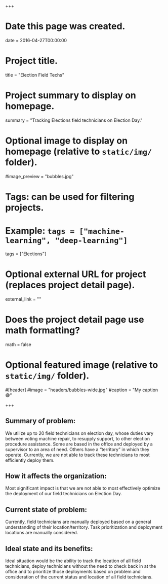 +++
# Date this page was created.
date = 2016-04-27T00:00:00

# Project title.
title = "Election Field Techs"

# Project summary to display on homepage.
summary = "Tracking Elections field technicians on Election Day."

# Optional image to display on homepage (relative to `static/img/` folder).
#image_preview = "bubbles.jpg"

# Tags: can be used for filtering projects.
# Example: `tags = ["machine-learning", "deep-learning"]`
tags = ["Elections"]

# Optional external URL for project (replaces project detail page).
external_link = ""

# Does the project detail page use math formatting?
math = false

# Optional featured image (relative to `static/img/` folder).
#[header]
#image = "headers/bubbles-wide.jpg"
#caption = "My caption :smile:"

+++

## Summary of problem:

We utilize up to 20 field technicians on election day, whose duties vary between voting machine repair, to resupply support, to other election procedure assistance.  Some are based in the office and deployed by a supervisor to an area of need.  Others have a “territory” in which they operate. Currently, we are not able to track these technicians to most efficiently deploy them.

## How it affects the organization:

Most significant impact is that we are not able to most effectively optimize the deployment of our field technicians on Election Day.

## Current state of problem:

Currently, field technicians are manually deployed based on a general understanding of their location/territory. Task prioritization and deployment locations are manually considered.

## Ideal state and its benefits:

Ideal situation would be the ability to track the location of all field technicians, deploy technicians without the need to check back in at the office and to prioritize those deployments based on problem and consideration of the current status and location of all field technicians.
 


